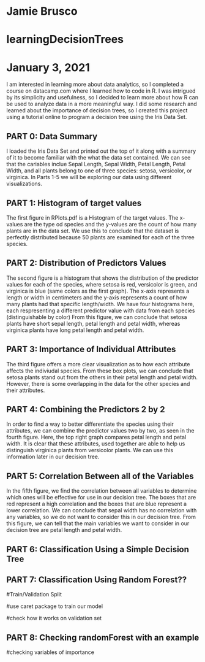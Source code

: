# Jamie Brusco
# learningDecisionTrees
# January 3, 2021
I am interested in learning more about data analytics, so I completed a course on datacamp.com where I learned how to code in R. I was intrigued by its simplicity and usefulness, so I decided to learn more about how R can be used to analyze data in a more meaningful way. I did some research and learned about the importance of decision trees, so I created this project using a tutorial online to program a decision tree using the Iris Data Set.

## PART 0: Data Summary
I loaded the Iris Data Set and printed out the top of it along with a summary of it to become familiar with the what the data set contained. We can see that the cariables inclue Sepal Length, Sepal Width, Petal Length, Petal Width, and all plants belong to one of three species: setosa, versicolor, or virginica. In Parts 1-5 we will be exploring our data using different visualizations.

## PART 1: Histogram of target values
The first figure in RPlots.pdf is a Histogram of the target values. The x-values are the type od species and the y-values are the count of how many plants are in the data set. We use this to conclude that the dataset is perfectly distributed because 50 plants are examined for each of the three species. 

## PART 2: Distribution of Predictors Values
The second figure is a histogram that shows the distribution of the predictor values for each of the species, where setosa is red, versicolor is green, and virginica is blue (same colors as the first graph). The x-axis represents a length or width in centimeters and the y-axis represents a count of how many plants had that specific length/width. We have four histograms here, each respresenting a different predictor value with data from each species (distinguishable by color) From this figure, we can conclude that setosa plants have short sepal length, petal length and petal width, whereas virginica plants have long petal length and petal width.

## PART 3: Importance of Individual Attributes
The third figure offers a more clear visualization as to how each attribute affects the indiviudal species. From these box plots, we can conclude that setosa plants stand out from the others in their petal length and petal width. However, there is some overlapping in the data for the other species and their attributes.

## PART 4: Combining the Predictors 2 by 2
In order to find a way to better differentiate the species using their attributes, we can combine the predictor values two by two, as seen in the fourth figure. Here, the top right graph compares petal length and petal width. It is clear that these attributes, used together are able to help us distinguish virginica plants from versicolor plants. We can use this information later in our decision tree.

## PART 5: Correlation Between all of the Variables
In the fifth figure, we find the correlation between all variables to determine which ones will be effective for use in our decision tree. The boxes that are red represent a high correlation and the boxes that are blue represent a lower correlation. We can conclude that sepal width has no correlation with any variables, so we do not want to consider this in our decision tree. From this figure, we can tell that the main variables we want to consider in our decision tree are petal length and petal width.

## PART 6: Classification Using a Simple Decision Tree


## PART 7: Classification Using Random Forest??
  #Train/Validation Split
  
  #use caret package to train our model
  
  #check how it works on validation set


## PART 8: Checking randomForest with an example
  
  #checking variables of importance
